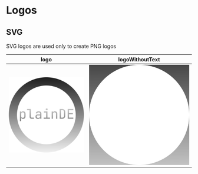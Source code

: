 # Logos

## SVG

SVG logos are used only to create PNG logos



| logo | logoWithoutText |
| --- | --- |
|![logo](./logo.png) | ![logoWithoutText](./logoWithoutText.png)
